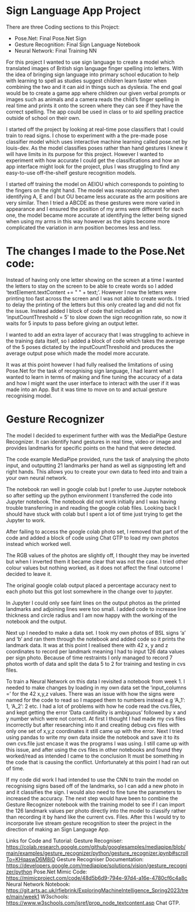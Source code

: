 
# Sign Language App Project
There are three Coding sections to this Project:
- Pose.Net: Final Pose.Net Sign
- Gesture Recognition: Final Sign Language Notebook
- Neural Network: Final Training NN

For this project I wanted to use sign language to create a model which translated images of British sign language finger spelling into letters. With the idea of bringing sign language into primary school education to help with learning to spell as studies suggest children learn faster when combining the two and it can aid in things such as dyslexia. The end goal would be to create a game app where children our given verbal prompts or images such as animals and a camera reads the child’s finger spelling in real time and prints it onto the screen where they can see if they have the correct spelling. The app could be used in class or to aid spelling practice outside of school on their own. 

I started off the project by looking at real-time pose classifiers that I could train to read signs. I chose to experiment with a the pre-made pose classifier model which uses interactive machine learning called pose.net  by louis-dev. As the model classifies poses rather than hand gestures I knew it will have limits in its purpose for this project. However I wanted to experiment with how accurate I could get the classifications and how an app interface might look for the project, plus I was struggling to find any easy-to-use off-the-shelf gesture recognition models. 

I started off training the model on AEIOU which corresponds to pointing to the fingers on the right hand. The model was reasonably accurate when identifying A, E and I but OU became less accurate as the arm positions are very similar. Then I tried a ABCDE as these gestures were more varied in appearance and I ensured the position of my arms were different for each one, the model became more accurate at identifying the letter being signed when using my arms in this way however as the signs become more complicated the variation in arm position becomes less and less. 

# The changes I made to the Pose.Net code:
Instead of having only one letter showing on the screen at a time I wanted the letters to stay on the screen to be able to create words so I added  ‘textElement.textContent += " " + text;’. However I now the letters were printing too fast across the screen and I was not able to create words. I tried to delay the printing of the letters but this only created lag and did not fix the issue. Instead added I block of code that included an ‘inputCountThreshold = 5’ to slow down the sign recognition rate, so now it waits for 5 inputs to pass before giving an output letter. 

I wanted to add an extra layer of accuracy that I was struggling to achieve in the training data itself, so I added a block of code which takes the average of the 5 poses dictated by the inputCountThreshold and produces the average output pose which made the model more accurate. 

It was at this point however I had fully realised the limitations of using Pose.Net for the task of recognising sign language, I had learnt what I wanted to learn in terms of making and fine tuning the accuracy of a data and how I might want the user interface to interact with the user if it was made into an App. But it was time to move on to and actual gesture recognising model.

# Gesture Recognizer
The model I decided to experiment further with was the MediaPipe Gesture Recognizer. It can identify hand gestures in real time, video or image and provides landmarks for specific points on the hand that were detected.

The code example MediaPipe provided, runs the task of analysing the photo input, and outputting 21 landmarks per hand as well as signposting left and right hands. This allows you to create your own data to feed into and train a your own neural network. 

The notebook ran well in google colab but I prefer to use Jupyter notebook so after setting up the python environment I transferred the code into Jupyter notebook. The notebook did not work initially and I was having trouble transferring in and reading the google colab files. Looking back I should have stuck with colab but I spent a lot of time just trying to get the Jupyter to work. 

After failing to access the google colab photo set, I removed that part of the code and added a block of code using Chat GTP to load my own photos instead which worked well.

The RGB values of the photos are slightly off, I thought they may be inverted but when I inverted them it became clear that was not the case. I tried other colour values but nothing worked, as it does not affect the final outcome I decided to leave it. 

The original google colab output placed a percentage accuracy next to each photo but this got lost somewhere in the change over to jupyter. 

In Jupyter I could only see faint lines on the output photos as the printed landmarks and adjoining lines were too small. I added code to increase line thickness and circle radius and I am now happy with the working of the notebook and the output. 


Next up I needed to make a data set. I took my own photos of BSL signs ‘a’ and ‘b’ and ran them through the notebook and added code so it prints the landmark data. It was at this point I realised there with 42 x, y and z coordinates to record per landmark meaning I had to input 126 data values per sign photo. Because of time restraints I only managed to record 7 photos worth of data and split the data 5 to 2 for training and testing in cvs files. 

To train a Neural Network on this data I revisited a notebook from week 1. I needed to make changes by loading in my own data set the ‘input_columns =’ for the 42 x,y,z values. There was an issue with how the signs were named for the code to read so I mapped them to numbers instead e.g ‘A_1’: 1,  ‘A_2’: 2 etc. 
I had a lot of problems with how he code read the cvs.files, and kept getting the error ‘Data cardinality is ambiguous’ followed by x and y number which were not correct. At first I thought I had made my cvs files incorrectly but after researching into it and creating debug cvs  files with only one set of x,y,z coordinates it still came up with the error. Next I tried using pandas to write my own data inside the notebook and save it to its own cvs.file just encase it was the programs I was using. I still came up with this issue, and after using the cvs files in other notebooks and found they worked/read as intended I came to the conclusion It must be something in the code that is causing the conflict. Unfortunately at this point I had ran out of time. 

If my code did work I had intended to use the CNN to train the model on recognising signs based off of the landmarks, so I can add a new photo in and it classifies the sign. I would also need to fine tune the parameters to increased the accuracy. The next step would have been to combine the Gesture Recognizer notebook with the training model to see if I can import the 126 landmark values per photo directly into the model to classify rather than recording it by hand like the current cvs. Files. After this I would try to incorporate live stream gesture recognition to steer the project in the direction of making an Sign Language App.

Links for Code and Tutorial:
Gesture Recogniser:
https://colab.research.google.com/github/googlesamples/mediapipe/blob/main/examples/gesture_recognizer/python/gesture_recognizer.ipynb#scrollTo=KHqaswD6M8iO
Gesture Recogniser Documentation:
https://developers.google.com/mediapipe/solutions/vision/gesture_recognizer/python 
Pose.Net Mimic Code:
https://mimicproject.com/code/48d5b6d9-794e-97d4-a16e-4780cf6c4a8c
Neural Network Notebook:
https://git.arts.ac.uk/rfiebrink/ExploringMachineIntelligence_Spring2023/tree/main/week1
W3schools:
https://www.w3schools.com/jsref/prop_node_textcontent.asp
Chat GTP.

 
